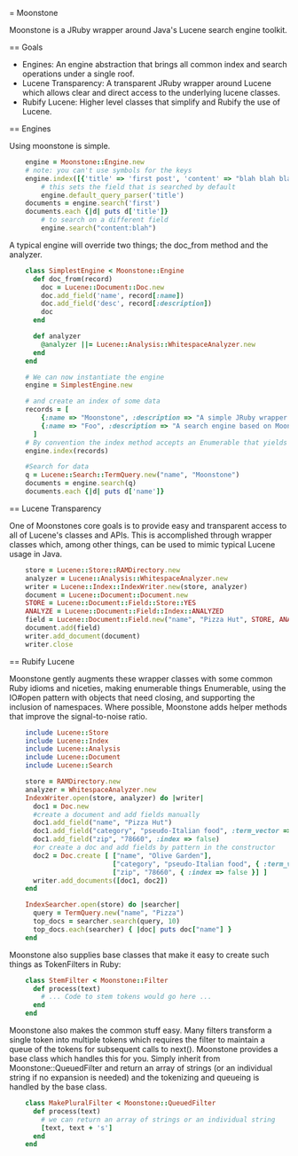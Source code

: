= Moonstone

Moonstone is a JRuby wrapper around Java's Lucene search engine toolkit.

== Goals

* Engines: An engine abstraction that brings all common index and search operations under a single roof.
* Lucene Transparency: A transparent JRuby wrapper around Lucene which allows clear and direct access to the underlying lucene classes.
* Rubify Lucene: Higher level classes that simplify and Rubify the use of Lucene.

== Engines

Using moonstone is simple.

```ruby
    engine = Moonstone::Engine.new
    # note: you can't use symbols for the keys
    engine.index([{'title' => 'first post', 'content' => "blah blah blah"}])
		# this sets the field that is searched by default
		engine.default_query_parser('title')
    documents = engine.search('first')
    documents.each {|d| puts d['title']}
		# to search on a different field
		engine.search("content:blah")
```

A typical engine will override two things; the doc_from method and the analyzer.

```ruby
	class SimplestEngine < Moonstone::Engine
	  def doc_from(record)
	    doc = Lucene::Document::Doc.new
	    doc.add_field('name', record[:name])
	    doc.add_field('desc', record[:description])
	    doc
	  end

	  def analyzer
	    @analyzer ||= Lucene::Analysis::WhitespaceAnalyzer.new
	  end
	end 

	# We can now instantiate the engine
	engine = SimplestEngine.new

	# and create an index of some data
	records = [
	    {:name => "Moonstone", :description => "A simple JRuby wrapper around Lucene"},
	    {:name => "Foo", :description => "A search engine based on Moonstone"}
	  ]
	# By convention the index method accepts an Enumerable that yields hashes 
	engine.index(records)

	#Search for data
	q = Lucene::Search::TermQuery.new("name", "Moonstone")
	documents = engine.search(q)
	documents.each {|d| puts d['name']}
```

== Lucene Transparency

One of Moonstones core goals is to provide easy and transparent access to all of Lucene's classes and APIs. This is accomplished through wrapper classes which, among other things, can be used to mimic typical Lucene usage in Java.

```ruby
	store = Lucene::Store::RAMDirectory.new
	analyzer = Lucene::Analysis::WhitespaceAnalyzer.new
	writer = Lucene::Index::IndexWriter.new(store, analyzer)
	document = Lucene::Document::Document.new
	STORE = Lucene::Document::Field::Store::YES
	ANALYZE = Lucene::Document::Field::Index::ANALYZED
	field = Lucene::Document::Field.new("name", "Pizza Hut", STORE, ANALYZE)
	document.add(field)
	writer.add_document(document)
	writer.close
```

== Rubify Lucene

Moonstone gently augments these wrapper classes with some common Ruby idioms and niceties, making enumerable things Enumerable, using the IO#open pattern with objects that need closing, and supporting the inclusion of namespaces.  Where possible, Moonstone adds helper methods that improve the signal-to-noise ratio.

```ruby
	include Lucene::Store
	include Lucene::Index
	include Lucene::Analysis
	include Lucene::Document
	include Lucene::Search

	store = RAMDirectory.new
	analyzer = WhitespaceAnalyzer.new
	IndexWriter.open(store, analyzer) do |writer|
	  doc1 = Doc.new
	  #create a document and add fields manually
	  doc1.add_field("name", "Pizza Hut")
	  doc1.add_field("category", "pseudo-Italian food", :term_vector => :with_positions)
	  doc1.add_field("zip", "78660", :index => false)
	  #or create a doc and add fields by pattern in the constructor
	  doc2 = Doc.create [ ["name", "Olive Garden"], 
	                      ["category", "pseudo-Italian food", { :term_vector => :with_positions }],
	                      ["zip", "78660", { :index => false }] ]
	  writer.add_documents([doc1, doc2])
	end

	IndexSearcher.open(store) do |searcher|
	  query = TermQuery.new("name", "Pizza")
	  top_docs = searcher.search(query, 10)
	  top_docs.each(searcher) { |doc| puts doc["name"] }
	end
```

Moonstone also supplies base classes that make it easy to create such things as TokenFilters in Ruby:

```ruby
	class StemFilter < Moonstone::Filter
	  def process(text)
	    # ... Code to stem tokens would go here ...
	  end
	end
```

Moonstone also makes the common stuff easy. Many filters transform a single token into multiple tokens which requires the filter to maintain a queue of the tokens for subsequent calls to next(). Moonstone provides a base class which handles this for you. Simply inherit from Moonstone::QueuedFilter and return an array of strings (or an individual string if no expansion is needed) and the tokenizing and queueing is handled by the base class.

```ruby
	class MakePluralFilter < Moonstone::QueuedFilter
	  def process(text)
	    # we can return an array of strings or an individual string
	    [text, text + 's']
	  end
	end
```	
